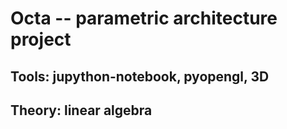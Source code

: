 # Octa -- parametric architecture project 

## Tools: jupython-notebook, pyopengl, 3D

## Theory: linear algebra

